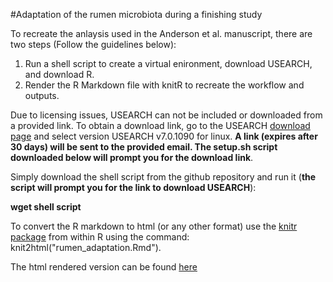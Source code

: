 #Adaptation of the rumen microbiota during a finishing study

To recreate the anlaysis used in the Anderson et al. manuscript, there are two steps (Follow the guidelines below):

  1. Run a shell script to create a virtual enironment, download USEARCH, and download R.
  2. Render the R Markdown file with knitR to recreate the workflow and outputs.

Due to licensing issues, USEARCH can not be included or downloaded from a provided link. To obtain a download link, go to the USEARCH [download page](http://www.drive5.com/usearch/download.html) and select version USEARCH v7.0.1090 for linux. **A link (expires after 30 days) will be sent to the provided email. The setup.sh script downloaded below will prompt you for the download link**. 

Simply download the shell script from the github repository and run it (**the script will prompt you for the link to download USEARCH**):


**wget <shell script from github link>**
**shell script**


To convert the R markdown to html (or any other format) use the [knitr package](http://yihui.name/knitr/) from within R using the command: knit2html("rumen_adaptation.Rmd").

The html rendered version can be found [here]()
